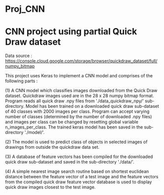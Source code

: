 # Proj_CNN
# CNN project using partial Quick Draw dataset

Data source : https://console.cloud.google.com/storage/browser/quickdraw_dataset/full/numpy_bitmap

This project uses Keras to implement a CNN model and comprises of the following parts :

(1) A CNN model which classifies images downloaded from the Quick Draw dataset. Quickdraw images used are in the 28 x 28 numpy bitmap format. Program reads all quick draw .npy files from './data_quickdraw_npy/' sub-directory. Model has been trained on a downloaded quick draw sub-dataset of 40 classes with 2000 images per class. Program can accept varying number of classes (determined by the number of downloaded .npy files) and images per class can be changed by resetting global variable n_images_per_class. The trained keras model has been saved in the sub-directory './model/'.

(2) The model is used to predict class of objects in selected images of drawings from outside the quickdraw data set.

(3) A database of feature vectors has been compiled for the downloaded quick draw sub-dataset and saved in the sub-directory './data/'.

(4) A simple nearest image search routine based on shortest euclidean distance between the feature vector of a test image and the feature vectors from the compiled quick draw feature vector database is used to display quick draw images closest to the test image.
